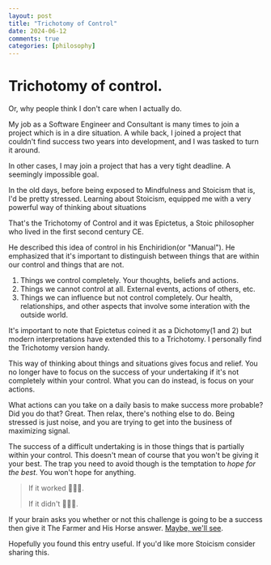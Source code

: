 ```yaml
---
layout: post
title: "Trichotomy of Control"
date: 2024-06-12
comments: true
categories: [philosophy]
---
```


# Trichotomy of control.

Or, why people think I don't care when I actually do.

My job as a Software Engineer and Consultant is many times to join a project which is in a dire situation. A while back, I joined a project that couldn't find success two years into development, and I was tasked to turn it around.

In other cases, I may join a project that has a very tight deadline. A seemingly impossible goal.

In the old days, before being exposed to Mindfulness and Stoicism that is, I'd be pretty stressed. Learning about Stoicism, equipped me with a very powerful way of thinking about situations

That's the Trichotomy of Control and it was Epictetus, a Stoic philosopher who lived in the first second century CE.

He described this idea of control in his Enchiridion(or "Manual"). He emphasized that it's important to distinguish between things that are within our control and things that are not.

1. Things we control completely. Your thoughts, beliefs and actions.
2. Things we cannot control at all. External events, actions of others, etc.
3. Things we can influence but not control completely. Our health, relationships, and other aspects that involve some interation with the outside world.

It's important to note that Epictetus coined it as a Dichotomy(1 and 2) but modern interpretations have extended this to a Trichotomy. I personally find the Trichotomy version handy.

This way of thinking about things and situations gives focus and relief. You no longer have to focus on the success of your undertaking if it's not completely within your control. What you can do instead, is focus on your actions.

What actions can you take on a daily basis to make success more probable? Did you do that? Great. Then relax, there's nothing else to do. Being stressed is just noise, and you are trying to get into the business of maximizing signal.

The success of a difficult undertaking is in those things that is partially within your control. This doesn't mean of course that you won't be giving it your best. The trap you need to avoid though is the temptation to _hope for the best_. You won't hope for anything.

>If it worked 🤷🏻‍♂️.
>
>If it didn't 🤷🏻‍♂️.

If your brain asks you whether or not this challenge is going to be a success then give it The Farmer and His Horse answer. [Maybe, we'll see](https://www.youtube.com/watch?v=QmYG0LIznkk).

Hopefully you found this entry useful. If you'd like more Stoicism consider sharing this.



